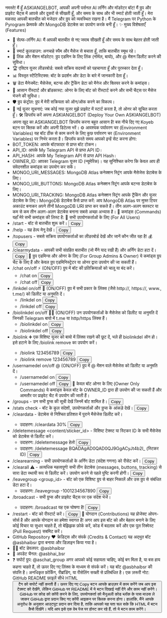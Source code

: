 नमस्ते! मैं हूँ ASKIANGELBOT, आपकी अपनी पर्सनल AI लर्निंग और मॉडरेटर बॉट! मैं ग्रुप और प्राइवेट चैट्स में आपसे और दूसरों से सीखती हूँ, और समय के साथ और भी स्मार्ट होती जाती हूँ। मेरा मकसद आपकी बातचीत को मजेदार और ग्रुप को व्यवस्थित रखना है।
मैं Telegram पर Python के Pyrogram फ्रेमवर्क और MongoDB डेटाबेस का उपयोग करके बनी हूँ।
✨ मुख्य विशेषताएँ (Features)
 * 🧠 सेल्फ-लर्निंग AI: मैं आपकी बातचीत से नए जवाब सीखती हूँ और समय के साथ बेहतर होती जाती हूँ।
 * 💨 स्मार्ट कूलडाउन: अनचाहे स्पैम और मैसेज से बचाता हूँ, ताकि बातचीत स्मूथ रहे।
 * 🔗 लिंक और मेंशन मॉडरेटर: ग्रुप एडमिन के लिए लिंक (नॉर्मल, बायो), और @ मेंशन डिलीट करने की सुविधा।
 * 🏆 एक्टिव यूजर लीडरबोर्ड: सबसे सक्रिय सदस्यों को पहचानता हूँ और पुरस्कार देता हूँ।
 * 📊 विस्तृत स्टैटिस्टिक्स: बॉट के प्रदर्शन और डेटा के बारे में जानकारी देता हूँ।
 * 🗑️ डेटा मैनेजमेंट: मैसेजेस, बटन्स और ट्रैकिंग डेटा को मैनेज और क्लियर करने के कमांड्स।
 * 🔄 आसान रीस्टार्ट और ब्रॉडकास्ट: ओनर के लिए बॉट को रीस्टार्ट करने और सभी चैट्स पर मैसेज भेजने की सुविधा।
 * 🛡️ ग्रुप कंट्रोल: ग्रुप में मेरी सक्रियता को ऑन/ऑफ करने का विकल्प।
 * 🔔 नई यूजर सूचनाएं: जब कोई नया यूजर मुझे प्राइवेट में स्टार्ट करता है, तो ओनर को सूचित करता हूँ।
🛠️ डिप्लॉय करें अपना ASKIANGELBOT (Deploy Your Own ASKIANGELBOT)
अपना खुद का ASKIANGELBOT डिप्लॉय करना बहुत आसान है! बस नीचे दिए गए Koyeb बटन पर क्लिक करें और अपनी डिटेल्स भरें।
⚙️ आवश्यक पर्यावरण चर (Environment Variables)
यह बॉट ठीक से काम करने के लिए कुछ पर्यावरण चर (Environment Variables) पर निर्भर करता है। डिप्लॉय करते समय आपको इन्हें सेट करना होगा:
 * BOT_TOKEN: आपके बॉटफादर से प्राप्त बॉट टोकन।
 * API_ID: आपके My Telegram API से प्राप्त API ID।
 * API_HASH: आपके My Telegram API से प्राप्त API Hash।
 * OWNER_ID: आपका Telegram यूजर ID (न्यूमेरिक)। यह सुनिश्चित करेगा कि केवल आप ही संवेदनशील कमांड्स का उपयोग कर सकें।
 * MONGO_URI_MESSAGES: MongoDB Atlas कनेक्शन स्ट्रिंग आपके मैसेजेस डेटाबेस के लिए।
 * MONGO_URI_BUTTONS: MongoDB Atlas कनेक्शन स्ट्रिंग आपके बटन्स डेटाबेस के लिए।
 * MONGO_URI_TRACKING: MongoDB Atlas कनेक्शन स्ट्रिंग आपके ट्रैकिंग और यूजर डेटाबेस के लिए।
MongoDB डेटाबेस कैसे प्राप्त करें:
आप MongoDB Atlas पर मुफ्त टियर अकाउंट बनाकर अपने तीनों MongoDB URI प्राप्त कर सकते हैं। तीन अलग-अलग क्लस्टर या कम से कम तीन अलग-अलग डेटाबेस बनाना सबसे अच्छा अभ्यास है।
🔑 कमांड्स (Commands)
यहाँ मेरे सभी कमांड्स की लिस्ट है:
🌟 सभी उपयोगकर्ताओं के लिए (For All Users)
 * /start - बॉट से बातचीत शुरू करें।
   <button onclick="navigator.clipboard.writeText('/start')">Copy</button>
 * /help - यह हेल्प मेनू देखें।
   <button onclick="navigator.clipboard.writeText('/help')">Copy</button>
 * /topusers - सबसे सक्रिय उपयोगकर्ताओं का लीडरबोर्ड देखें और जानें कौन जीत रहा है! 💰
   <button onclick="navigator.clipboard.writeText('/topusers')">Copy</button>
 * /clearmydata - आपकी सभी संग्रहित बातचीत (जो मैंने याद रखी हैं) और अर्निंग डेटा हटा दें।
   <button onclick="navigator.clipboard.writeText('/clearmydata')">Copy</button>
👑 ग्रुप एडमिन्स और ओनर के लिए (For Group Admins & Owner)
ये कमांड्स ग्रुप चैट के लिए हैं और केवल ग्रुप एडमिनिस्ट्रेटर या ओनर द्वारा उपयोग की जा सकती हैं।
 * /chat on/off ⚡️ (ON/OFF)
   ग्रुप में बॉट की प्रतिक्रियाओं को चालू या बंद करें।
   * /chat on
     <button onclick="navigator.clipboard.writeText('/chat on')">Copy</button>
   * /chat off
     <button onclick="navigator.clipboard.writeText('/chat off')">Copy</button>
 * /linkdel on/off 🔗 (ON/OFF)
   ग्रुप में सभी प्रकार के लिंक्स (जैसे http://, https://, www., t.me/) को डिलीट या अनुमति दें।
   * /linkdel on
     <button onclick="navigator.clipboard.writeText('/linkdel on')">Copy</button>
   * /linkdel off
     <button onclick="navigator.clipboard.writeText('/linkdel off')">Copy</button>
 * /biolinkdel on/off 👤🔗 (ON/OFF)
   उन उपयोगकर्ताओं के मैसेजेस को डिलीट या अनुमति दें जिनकी Telegram बायो में t.me या http/https लिंक्स हैं।
   * /biolinkdel on
     <button onclick="navigator.clipboard.writeText('/biolinkdel on')">Copy</button>
   * /biolinkdel off
     <button onclick="navigator.clipboard.writeText('/biolinkdel off')">Copy</button>
 * /biolink <userid> ➕
   एक विशिष्ट यूजर को बायो में लिंक्स रखने की छूट दें, भले ही biolinkdel ऑन हो। इसे हटाने के लिए /biolink remove <userid> का उपयोग करें।
   * /biolink 123456789
     <button onclick="navigator.clipboard.writeText('/biolink 123456789')">Copy</button>
   * /biolink remove 123456789
     <button onclick="navigator.clipboard.writeText('/biolink remove 123456789')">Copy</button>
 * /usernamedel on/off @ (ON/OFF)
   ग्रुप में @ मेंशन वाले मैसेजेस को डिलीट या अनुमति दें।
   * /usernamedel on
     <button onclick="navigator.clipboard.writeText('/usernamedel on')">Copy</button>
   * /usernamedel off
     <button onclick="navigator.clipboard.writeText('/usernamedel off')">Copy</button>
🎩 केवल बॉट ओनर के लिए (Owner Only Commands)
ये कमांड्स केवल बॉट के OWNER_ID द्वारा ही उपयोग की जा सकती हैं और आमतौर पर प्राइवेट चैट में उपयोग की जाती हैं।
 * /groups - उन सभी ग्रुप्स की सूची देखें जिनमें बॉट शामिल है।
   <button onclick="navigator.clipboard.writeText('/groups')">Copy</button>
 * /stats check - बॉट के कुल संदेशों, उपयोगकर्ताओं और ग्रुप्स के आंकड़े देखें।
   <button onclick="navigator.clipboard.writeText('/stats check')">Copy</button>
 * /cleardata <percentage> - डेटाबेस से निश्चित प्रतिशत में पुराने मैसेजेस डिलीट करें।
   * उदाहरण: /cleardata 30%
     <button onclick="navigator.clipboard.writeText('/cleardata 30%')">Copy</button>
 * /deletemessage <content/sticker_id> - विशिष्ट टेक्स्ट या स्टिकर ID के सभी मैसेजेस को डेटाबेस से डिलीट करें।
   * उदाहरण: /deletemessage हेलो
     <button onclick="navigator.clipboard.writeText('/deletemessage हेलो')">Copy</button>
   * उदाहरण: /deletemessage BQADAgAD0QAD0QJ9GgACyJt4b2l_ (स्टिकर ID)
     <button onclick="navigator.clipboard.writeText('/deletemessage BQADAgAD0QAD0QJ9GgACyJt4b2l_')">Copy</button>
 * /clearearning - सभी उपयोगकर्ताओं के अर्निंग डेटा (संदेश गणना) को रीसेट करें।
   <button onclick="navigator.clipboard.writeText('/clearearning')">Copy</button>
 * /clearall ⚠️ - अत्यधिक महत्वपूर्ण! सभी तीन डेटाबेस (messages, buttons, tracking) से सारा डेटा स्थायी रूप से डिलीट करें। उपयोग करने से पहले पुष्टि करनी होगी।
   <button onclick="navigator.clipboard.writeText('/clearall')">Copy</button>
 * /leavegroup <group_id> - बॉट को एक विशिष्ट ग्रुप से बाहर निकालें और उस ग्रुप से संबंधित डेटा हटा दें।
   * उदाहरण: /leavegroup -1001234567890
     <button onclick="navigator.clipboard.writeText('/leavegroup -1001234567890')">Copy</button>
 * /broadcast <message> - सभी ग्रुप्स और प्राइवेट चैट्स पर एक संदेश भेजें।
   * उदाहरण: /broadcast यह एक घोषणा है!
     <button onclick="navigator.clipboard.writeText('/broadcast यह एक घोषणा है!')">Copy</button>
 * /restart - बॉट को रीस्टार्ट करें।
   <button onclick="navigator.clipboard.writeText('/restart')">Copy</button>
🤝 योगदान (Contributions)
यह प्रोजेक्ट ओपन-सोर्स है और आपके योगदान का हमेशा स्वागत है! अगर आप इस बॉट को और बेहतर बनाने के लिए कोई विचार या सुधार चाहते हैं, तो बेझिझक फ़ोर्क करें, कोड में बदलाव करें और एक पुल रिक्वेस्ट (Pull Request) सबमिट करें।
 * GitHub Repository
❤️ क्रेडिट्स और संपर्क (Credits & Contact)
यह अद्भुत बॉट @asbhaibsr द्वारा बनाया और डिज़ाइन किया गया है।
 * 👨‍💻 बॉट डेवलपर: @asbhaibsr
 * 📣 अपडेट चैनल: @asbhai_bsr
 * ❓ सपोर्ट ग्रुप: @aschat_group
अगर आपको कोई सहायता चाहिए, कोई बग मिला है, या बस हाय कहना चाहते हैं, तो ऊपर दिए गए लिंक्स के माध्यम से संपर्क करें।
यह बॉट @asbhaibsr की संपत्ति है। अनधिकृत फ़ोर्किंग, रीब्रांडिंग, या रीसेलिंग सख्ती से प्रतिबंधित है।
एक ज़रूरी नोट: GitHub README फ़ाइलें सीधे HTML <button> टैग को सपोर्ट नहीं करती हैं। ऊपर दिए गए Copy बटन आपके ब्राउज़र में काम करेंगे जब आप इस टेक्स्ट को देखेंगे, लेकिन GitHub पर README में ये बटन दिखाई नहीं देंगे और काम नहीं करेंगे।
GitHub पर कोड को कॉपी करने के लिए, उपयोगकर्ता को मैनुअली कोड ब्लॉक के पास माउस ले जाकर GitHub द्वारा प्रदान किए गए कॉपी आइकन पर क्लिक करना होगा।
हालांकि, मैंने आपके अनुरोध के अनुसार आउटपुट प्रदान कर दिया है, ताकि आपको यह पता चल सके कि HTML में बटन कैसे दिखेंगे। यदि आप इसे एक वेब पेज पर होस्ट कर रहे हैं, तो ये बटन काम करेंगे।
